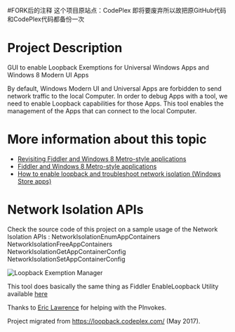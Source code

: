 #FORK后的注释
这个项目原站点：CodePlex
即将要废弃所以故把原GitHub代码和CodePlex代码都备份一次

# Project Description

GUI to enable Loopback Exemptions for Universal Windows Apps and Windows 8 Modern UI Apps 

By default, Windows Modern UI and Universal Apps are forbidden to send network traffic to the local Computer. In order to debug Apps with a tool, we need to enable Loopback capabilities for those Apps.
This tool enables the management of the Apps that can connect to the local Computer.

# More information about this topic
- [Revisiting Fiddler and Windows 8 Metro-style applications](http://blogs.msdn.com/b/fiddler/archive/2011/12/10/fiddler-windows-8-apps-enable-loopback-network-isolation-exemption.aspx])
- [Fiddler and Windows 8 Metro-style applications](http://blogs.msdn.com/b/fiddler/archive/2011/09/14/fiddler-and-windows-8-metro-style-applications-https-and-private-network-capabilities.aspx)
- [How to enable loopback and troubleshoot network isolation (Windows Store apps)](http://msdn.microsoft.com/en-us/library/windows/apps/Hh780593.aspx)

# Network Isolation APIs
Check the source code of this project on a sample usage of the Network Isolation APIs : 
NetworkIsolationEnumAppContainers 
NetworkIsolationFreeAppContainers 
NetworkIsolationGetAppContainerConfig 
NetworkIsolationSetAppContainerConfig

![Loopback Exemption Manager](loopbackSampleExecution.png)

This tool does basically the same thing as Fiddler EnableLoopback Utility available [here](https://telerik-fiddler.s3.amazonaws.com/fiddler/addons/enableloopbackutility.exe)

Thanks to [Eric Lawrence](http://stackoverflow.com/users/126229/ericlaw) for helping with the PInvokes.

Project migrated from https://loopback.codeplex.com/ (May 2017).

